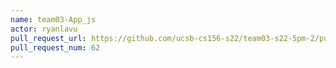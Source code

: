 ```yaml
---
name: team03-App_js
actor: ryanlavu
pull_request_url: https://github.com/ucsb-cs156-s22/team03-s22-5pm-2/pull/62
pull_request_num: 62
---
```

